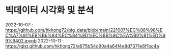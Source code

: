 # 빅데이터 시각화 및 분석
2022-10-07 : https://github.com/hkhong72/big_data/blob/main/221007%EC%88%98%EC%A7%91%EB%B6%84%EC%84%9D%EC%8B%9C%EA%B0%81%ED%99%9402.ipynb
2022-10-11 : https://gist.github.com/hkhong72/a675b54d90a4a64f4e8d7371e6f1bc4a
